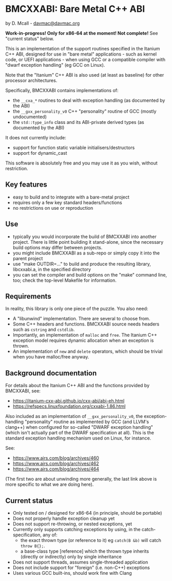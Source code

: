 # BMCXXABI: Bare Metal C++ ABI

by D. Mcall - <davmac@davmac.org>

**Work-in-progress! Only for x86-64 at the moment! Not complete!**
See "current status" below.

This is an implementation of the support routines specified in the Itanium C++ ABI, designed for
use in "bare metal" applications - such as kernel code, or UEFI applications - when using GCC or
a compatible compiler with "dwarf exception handling" (eg GCC on Linux).

Note that the "Itanium" C++ ABI is also used (at least as baseline) for other processor
architectures.

Specifically, BMCXXABI contains implementations of:
 * the `__cxa_*` routines to deal with exception handling (as documented by the ABI)
 * the `__gxx_personality_v0` C++ "personality" routine of GCC (mostly undocumented)
 * the `std::type_info` class and its ABI-private derived types (as documented by the ABI)
 
It does not currently include:
 * support for function static variable initialisers/destructors
 * support for dynamic_cast

This software is absolutely free and you may use it as you wish, without restriction.

## Key features

 * easy to build and to integrate with a bare-metal project
 * requires only a few key standard headers/functions
 * no restrictions on use or reproduction

## Use

 * typically you would incorporate the build of BMCXXABI into another project. There is little
   point building it stand-alone, since the necessary build options may differ between projects.
 * you might include BMCXXABI as a sub-repo or simply copy it into the parent project
 * use "make OUTDIR=..." to build and produce the resulting library, libcxxabi.a, in the specified
   directory
 * you can set the compiler and build options on the "make" command line, too; check the top-level
   Makefile for information. 

## Requirements

In reality, this library is only one piece of the puzzle. You also need:
 * A "libunwind" implementation. There are several to choose from.
 * Some C++ headers and functions. BMCXXABI source needs headers such as `cstring` and `cstdlib`.
 * Importantly, an implementation of `malloc` and `free`. The Itanium C++ exception model requires
   dynamic allocation when an exception is thrown.
 * An implementation of `new` and `delete` operators, which should be trivial when you have
   malloc/free anyway.

## Background documentation

For details about the Itanium C++ ABI and the functions provided by BMCXXABI, see:
 * https://itanium-cxx-abi.github.io/cxx-abi/abi-eh.html
 * https://refspecs.linuxfoundation.org/cxxabi-1.86.html 

Also included as an implementation of `__gxx_personality_v0`, the exception-handling "personality"
routine as implemented by GCC (and LLVM's clang++) when configured for so-called "DWARF exception handling"
(which isn't actually part of the DWARF specification at all). This is the standard exception handling
mechanism used on Linux, for instance.

See:
 * https://www.airs.com/blog/archives/460
 * https://www.airs.com/blog/archives/462
 * https://www.airs.com/blog/archives/464

(The first two are about unwinding more generally, the last link above is more specific to what we are
doing here). 

## Current status

 * Only tested on / designed for x86-64 (in principle, should be portable)
 * Does not properly handle exception cleanup yet
 * Does not support re-throwing, or nested exceptions, yet
 * Currently only supports catching exceptions by using, in the catch-specification, any of:
   * the exact thrown type (or reference to it) eg `catch(B &b)` will catch `throw B{};`.
   * a base-class type [reference] which the thrown type inherits (directly or indirectly) only
     by single inheritance
 * Does not support threads, assumes single-threaded application
 * Does not include support for "foreign" (i.e. non-C++) exceptions
 * Uses various GCC built-ins, should work fine with Clang
